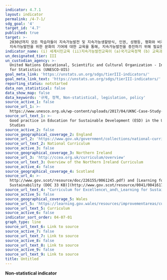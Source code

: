 ```yaml
---
indicator: 4.7.1
layout: indicator
permalink: /4-7-1/
sdg_goal: '4'
target_id: '4.7'
published: true
target: >-
  2030년까지 모든 학습자들이 지속가능발전 및 지속가능생할방식, 인권, 성평등, 평화와 비폭력문화증진, 세계시민의식, 문화다양성 및
  지속가능발전을 위한 문화의 기여에 대한 교육을 통해, 지속가능발전을 증진하기 위해 필요한 지식 및 기술 습득을 보장
indicator_name: (i) 세계시민교육 (ii)지속가능발전교육이 (a)국가교육정책 (b) 교육과정 (c) 교사교육 그리고 (d) 학생평가 등 모든 영역에서 주류화 정도
un_designated_tier: III
un_custodian_agency: >-
  United Nations Educational, Scientific and Cultural Organization - Institute
  for Statistics (UNESCO-UIS)
goal_meta_link: 'https://unstats.un.org/sdgs/tierIII-indicators/'
goal_meta_link_text: 'https://unstats.un.org/sdgs/tierIII-indicators/'
reporting_status: notstarted
data_non_statistical: false
data_show_map: false
data_keywords: '규제, 정책, Non-statistical, legislation, policy'
source_active_1: false
source_url_1: >-
  https://www.unesco.org.uk/wp-content/uploads/2017/04/UKNC-Case-Study-1-FINAL.pdf
source_url_text_1: >-
  Good practice in Education for Sustainable Development (ESD) in the UK - Case
  Studies
source_active_2: false
source_geographical_coverage_2: England
source_url_2: 'https://www.gov.uk/government/collections/national-curriculum'
source_url_text_2: National Curriculum
source_active_3: false
source_geographical_coverage_3: Northern Ireland
source_url_3: 'http://ccea.org.uk/curriculum/overview'
source_url_text_3: Overview of the Northern Ireland Curriculum
source_active_4: false
source_geographical_coverage_4: Scotland
source_url_4: >-
  http://www.gov.scot/resource/doc/226155/0061245.pdf) and [Learning for
  Sustainability (DOC 33 KB)](http://www.gov.scot/resource/0041/00416172.docx
source_url_text_4: "Curriculum for Excellence\_and\_Learning for Sustainability"
source_active_5: false
source_geographical_coverage_5: Wales
source_url_5: 'https://learning.gov.wales/resources/improvementareas/curriculum/?lang=en'
source_url_text_5: Curriculum
source_active_6: false
indicator_sort_order: 04-07-01
graph_type: line
source_url_text_6: Link to source
source_active_7: false
source_url_text_7: Link to source
source_active_8: false
source_url_text_8: Link to source
source_active_9: false
source_url_text_9: Link to source
title: Untitled
---
```

**Non-statistical indicator**
